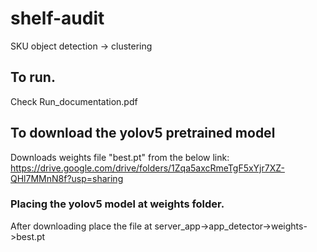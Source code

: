 # shelf-audit
SKU object detection -> clustering
## To run.
Check Run_documentation.pdf
## To download the yolov5 pretrained model 
Downloads weights file "best.pt" from the below link:
https://drive.google.com/drive/folders/1Zqa5axcRmeTgF5xYjr7XZ-QHl7MMnN8f?usp=sharing
### Placing the yolov5 model at weights folder.
After downloading place the file at server_app->app_detector->weights->best.pt
